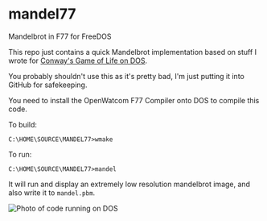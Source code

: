 # mandel77
Mandelbrot in F77 for FreeDOS

This repo just contains a quick Mandelbrot implementation based on stuff I wrote for [Conway's Game of Life on DOS](https://github.com/owainkenwayucl/fortlife).

You probably shouldn't use this as it's pretty bad, I'm just putting it into GitHub for safekeeping.

You need to install the OpenWatcom F77 Compiler onto DOS to compile this code.

To build:

```none
C:\HOME\SOURCE\MANDEL77>wmake
```

To run:

```none
C:\HOME\SOURCE\MANDEL77>mandel
```

It will run and display an extremely low resolution mandelbrot image, and also write it to `mandel.pbm`.

![Photo of code running on DOS](https://pbs.twimg.com/media/DDLFhovXsAEfgoS.jpg)
